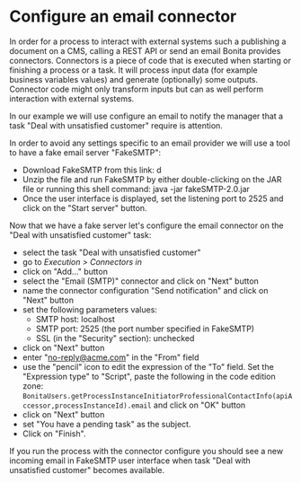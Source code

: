# Configure an email connector

In order for a process to interact with external systems such a publishing a document on a CMS, calling a REST API or send an email Bonita provides connectors. Connectors is a piece of code that is executed when starting or finishing a process or a task. It will process input data (for example business variables values) and generate (optionally) some outputs. Connector code might only transform inputs but can as well perform interaction with external systems.

In our example we will use configure an email to notify the manager that a task "Deal with unsatisfied customer" require is attention.

In order to avoid any settings specific to an email provider we will use a tool to have a fake email server "FakeSMTP":
- Download FakeSMTP from this link: d
- Unzip the file and run FakeSMTP by either double-clicking on the JAR file or running this shell command:
java -jar fakeSMTP-2.0.jar
- Once the user interface is displayed, set the listening port to 2525 and click on the "Start server" button.

Now that we have a fake server let's configure the email connector on the "Deal with unsatisfied customer" task:
- select the task "Deal with unsatisfied customer"
- go to *Execution > Connectors in*
- click on "Add..." button
- select the "Email (SMTP)" connector and click on "Next" button
- name the connector configuration "Send notification" and click on "Next" button
- set the following parameters values:
	- SMTP host: localhost
	- SMTP port: 2525 (the port number specified in FakeSMTP)
	- SSL (in the "Security" section):  unchecked
- click on "Next" button
- enter "no-reply@acme.com" in the "From" field
- use the "pencil" icon to edit the expression of the "To" field. Set the "Expression type" to "Script", paste the following in the code edition zone: `BonitaUsers.getProcessInstanceInitiatorProfessionalContactInfo(apiAccessor,processInstanceId).email` and click on "OK" button
- click on "Next" button
- set "You have a pending task" as the subject.
- Click on "Finish".

If you run the process with the connector configure you should see a new incoming email in FakeSMTP user interface when task "Deal with unsatisfied customer" becomes available.
